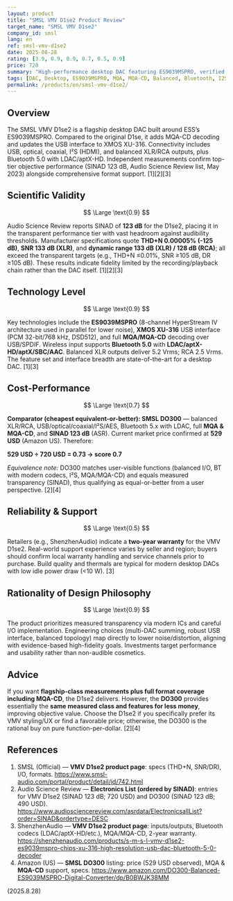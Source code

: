 ```yaml
---
layout: product
title: "SMSL VMV D1se2 Product Review"
target_name: "SMSL VMV D1se2"
company_id: smsl
lang: en
ref: smsl-vmv-d1se2
date: 2025-08-28
rating: [3.9, 0.9, 0.9, 0.7, 0.5, 0.9]
price: 720
summary: "High-performance desktop DAC featuring ES9039MSPRO, verified top-tier measurements, and broad format support; pricing faces strong pressure from cheaper equals"
tags: [DAC, Desktop, ES9039MSPRO, MQA, MQA-CD, Balanced, Bluetooth, I2S, XMOS XU-316]
permalink: /products/en/smsl-vmv-d1se2/
---
```


## Overview

The SMSL VMV D1se2 is a flagship desktop DAC built around ESS’s ES9039MSPRO. Compared to the original D1se, it adds MQA-CD decoding and updates the USB interface to XMOS XU-316. Connectivity includes USB, optical, coaxial, I²S (HDMI), and balanced XLR/RCA outputs, plus Bluetooth 5.0 with LDAC/aptX-HD. Independent measurements confirm top-tier objective performance (SINAD 123 dB, Audio Science Review list, May 2023) alongside comprehensive format support. [1][2][3]

## Scientific Validity

$$ \Large \text{0.9} $$

Audio Science Review reports SINAD of **123 dB** for the D1se2, placing it in the transparent performance tier with vast headroom against audibility thresholds. Manufacturer specifications quote **THD+N 0.00005% (-125 dB)**, **SNR 133 dB (XLR)**, and **dynamic range 133 dB (XLR) / 128 dB (RCA)**; all exceed the transparent targets (e.g., THD+N ≤0.01%, SNR ≥105 dB, DR ≥105 dB). These results indicate fidelity limited by the recording/playback chain rather than the DAC itself. [1][2][3]

## Technology Level

$$ \Large \text{0.9} $$

Key technologies include the **ES9039MSPRO** (8-channel HyperStream IV architecture used in parallel for lower noise), **XMOS XU-316** USB interface (PCM 32-bit/768 kHz, DSD512), and full **MQA/MQA-CD** decoding over USB/SPDIF. Wireless input supports **Bluetooth 5.0** with **LDAC/aptX-HD/aptX/SBC/AAC**. Balanced XLR outputs deliver 5.2 Vrms; RCA 2.5 Vrms. The feature set and interface breadth are state-of-the-art for a desktop DAC. [1][3]

## Cost-Performance

$$ \Large \text{0.7} $$

**Comparator (cheapest equivalent-or-better): SMSL DO300** — balanced XLR/RCA, USB/optical/coaxial/I²S/AES, Bluetooth 5.x with LDAC, full **MQA & MQA-CD**, and **SINAD 123 dB** (ASR). Current market price confirmed at **529 USD** (Amazon US). Therefore:

**529 USD ÷ 720 USD = 0.73 → score 0.7**

*Equivalence note:* DO300 matches user-visible functions (balanced I/O, BT with modern codecs, I²S, MQA/MQA-CD) and equals measured transparency (SINAD), thus qualifying as equal-or-better from a user perspective. [2][4]

## Reliability & Support

$$ \Large \text{0.5} $$

Retailers (e.g., ShenzhenAudio) indicate a **two-year warranty** for the VMV D1se2. Real-world support experience varies by seller and region; buyers should confirm local warranty handling and service channels prior to purchase. Build quality and thermals are typical for modern desktop DACs with low idle power draw (<10 W). [3]

## Rationality of Design Philosophy

$$ \Large \text{0.9} $$

The product prioritizes measured transparency via modern ICs and careful I/O implementation. Engineering choices (multi-DAC summing, robust USB interface, balanced topology) map directly to lower noise/distortion, aligning with evidence-based high-fidelity goals. Investments target performance and usability rather than non-audible cosmetics.

## Advice

If you want **flagship-class measurements plus full format coverage including MQA-CD**, the D1se2 delivers. However, the **DO300** provides essentially the **same measured class and features for less money**, improving objective value. Choose the D1se2 if you specifically prefer its VMV styling/UX or find a favorable price; otherwise, the DO300 is the rational buy on pure function-per-dollar. [2][4]

## References

1. SMSL (Official) — **VMV D1se2 product page**: specs (THD+N, SNR/DR), I/O, formats. https://www.smsl-audio.com/portal/product/detail/id/742.html  
2. Audio Science Review — **Electronics List (ordered by SINAD)**: entries for VMV D1se2 (SINAD 123 dB; 720 USD) and DO300 (SINAD 123 dB; 490 USD). https://www.audiosciencereview.com/asrdata/ElectronicsallList?order=SINAD&ordertype=DESC  
3. ShenzhenAudio — **VMV D1se2 product page**: inputs/outputs, Bluetooth codecs (LDAC/aptX-HD/etc.), MQA/MQA-CD, 2-year warranty. https://shenzhenaudio.com/products/s-m-s-l-vmv-d1se2-es9039mspro-chips-xu-316-high-resolution-usb-dac-bluetooth-5-0-decoder  
4. Amazon (US) — **SMSL DO300** listing: price (529 USD observed), MQA & **MQA-CD** support, specs. https://www.amazon.com/DO300-Balanced-ES9039MSPRO-Digital-Converter/dp/B0BWJK38MM  

(2025.8.28)

